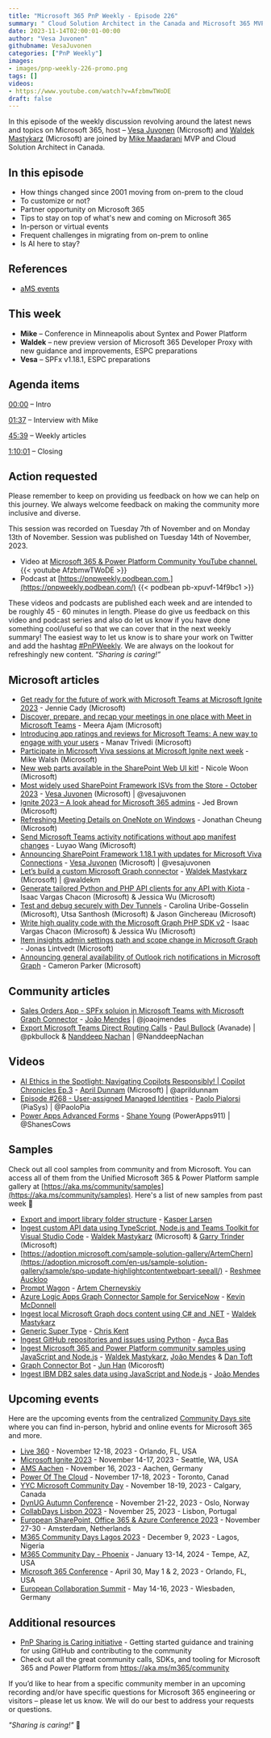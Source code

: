 ```yaml
---
title: "Microsoft 365 PnP Weekly - Episode 226"
summary: " Cloud Solution Architect in the Canada and Microsoft 365 MVP MVP - Mike Maadarani joins Microsoft’s Vesa Juvonen and Waldek Mastykarz in a discussion on the impact of community on the career."
date: 2023-11-14T02:00:01-00:00
author: "Vesa Juvonen"
githubname: VesaJuvonen
categories: ["PnP Weekly"]
images:
- images/pnp-weekly-226-promo.png
tags: []
videos:
- https://www.youtube.com/watch?v=AfzbmwTWoDE
draft: false
---
```


In this episode of the weekly discussion revolving around the latest news and topics on Microsoft 365, host – [Vesa Juvonen](http://twitter.com/vesajuvonen) (Microsoft) and [Waldek Mastykarz](http://twitter.com/waldekm) (Microsoft) are joined by [Mike Maadarani](https://www.linkedin.com/in/mikemaadarani/) MVP and Cloud Solution Architect in Canada.

## In this episode

- How things changed since 2001 moving from on-prem to the cloud
- To customize or not?
- Partner opportunity on Microsoft 365
- Tips to stay on top of what's new and coming on Microsoft 365
- In-person or virtual events
- Frequent challenges in migrating from on-prem to online
- Is AI here to stay?

## References

- [aMS events](https://ams.community/)

## This week

- **Mike** – Conference in Minneapolis about Syntex and Power Platform
- **Waldek** – new preview version of Microsoft 365 Developer Proxy with new guidance and improvements, ESPC preparations
- **Vesa** – SPFx v1.18.1, ESPC preparations

## Agenda items

[00:00](https://www.youtube.com/watch?v=AfzbmwTWoDE&t=0s) – Intro

[01:37](https://www.youtube.com/watch?v=AfzbmwTWoDE&t=97s) – Interview with Mike

[45:39](https://www.youtube.com/watch?v=AfzbmwTWoDE&t=2739s) – Weekly articles

[1:10:01](https://www.youtube.com/watch?v=AfzbmwTWoDE&t=4201s) – Closing

## Action requested

Please remember to keep on providing us feedback on how we can help on this journey. We always welcome feedback on making the community more inclusive and diverse.

This session was recorded on Tuesday 7th of November and on Monday 13th of November. Session was published on Tuesday 14th of November, 2023.

*   Video at [Microsoft 365 & Power Platform Community YouTube channel.](https://aka.ms/m365pnp-videos)
    {{< youtube AfzbmwTWoDE >}}
*   Podcast at [https://pnpweekly.podbean.com.](https://pnpweekly.podbean.com/)
    {{< podbean pb-xpuvf-14f9bc1 >}}

These videos and podcasts are published each week and are intended to be roughly 45 - 60 minutes in length.  Please do give us feedback on this video and podcast series and also do let us know if you have done something cool/useful so that we can cover that in the next weekly summary! The easiest way to let us know is to share your work on Twitter and add the hashtag [#PnPWeekly](https://twitter.com/search?q=%23pnpweekly). We are always on the lookout for refreshingly new content. “_Sharing is caring!”_ 

## Microsoft articles

* [Get ready for the future of work with Microsoft Teams at Microsoft Ignite 2023](https://techcommunity.microsoft.com/t5/microsoft-teams-blog/get-ready-for-the-future-of-work-with-microsoft-teams-at/ba-p/3974743) - Jennie Cady (Microsoft)
* [Discover, prepare, and recap your meetings in one place with Meet in Microsoft Teams](https://techcommunity.microsoft.com/t5/microsoft-teams-blog/discover-prepare-and-recap-your-meetings-in-one-place-with-meet/ba-p/3973351) - Meera Ajam (Microsoft)
* [Introducing app ratings and reviews for Microsoft Teams: A new way to engage with your users](https://techcommunity.microsoft.com/t5/microsoft-teams-blog/introducing-app-ratings-and-reviews-for-microsoft-teams-a-new/ba-p/3975601) - Manav Trivedi (Microsoft)
* [Participate in Microsoft Viva sessions at Microsoft Ignite next week](https://techcommunity.microsoft.com/t5/microsoft-viva-blog/participate-in-microsoft-viva-sessions-at-microsoft-ignite-next/ba-p/3975280) - Mike Walsh (Microsoft)
* [New web parts available in the SharePoint Web UI kit!](https://techcommunity.microsoft.com/t5/microsoft-sharepoint-blog/new-web-parts-available-in-the-sharepoint-web-ui-kit/ba-p/3956251) - Nicole Woon (Microsoft)
* [Most widely used SharePoint Framework ISVs from the Store - October 2023](https://techcommunity.microsoft.com/t5/microsoft-sharepoint-blog/most-widely-used-sharepoint-framework-isvs-from-the-store/ba-p/3738321) - [Vesa Juvonen](https://twitter.com/vesajuvonen) (Microsoft) | @vesajuvonen
* [Ignite 2023 – A look ahead for Microsoft 365 admins](https://techcommunity.microsoft.com/t5/microsoft-365-blog/ignite-2023-a-look-ahead-for-microsoft-365-admins/ba-p/3975714) - Jed Brown (Microsoft)
* [Refreshing Meeting Details on OneNote on Windows](https://techcommunity.microsoft.com/t5/microsoft-365-blog/refreshing-meeting-details-on-onenote-on-windows/ba-p/3975285) - Jonathan Cheung (Microsoft)
* [Send Microsoft Teams activity notifications without app manifest changes](https://devblogs.microsoft.com/microsoft365dev/send-microsoft-teams-activity-notifications-without-app-manifest-changes/) - Luyao Wang (Microsoft)
* [Announcing SharePoint Framework 1.18.1 with updates for Microsoft Viva Connections](https://devblogs.microsoft.com/microsoft365dev/announcing-sharepoint-framework-1-18-1-with-updates-for-microsoft-viva-connections/) - [Vesa Juvonen](https://twitter.com/vesajuvonen) (Microsoft) | @vesajuvonen
* [Let’s build a custom Microsoft Graph connector](https://devblogs.microsoft.com/microsoft365dev/lets-build-a-custom-microsoft-graph-connector/) - [Waldek Mastykarz](https://twitter.com/waldekm) (Microsoft) | @waldekm
* [Generate tailored Python and PHP API clients for any API with Kiota](https://devblogs.microsoft.com/microsoft365dev/generate-tailored-python-and-php-api-clients-for-any-api-with-kiota/) - Isaac Vargas Chacon (Microsoft) & Jessica Wu (Microsoft)
* [Test and debug securely with Dev Tunnels](https://devblogs.microsoft.com/microsoft365dev/test-and-debug-securely-with-dev-tunnels/) - Carolina Uribe-Gosselin (Microsoft), Utsa Santhosh (Microsoft) & Jason Ginchereau (Microsoft)
* [Write high quality code with the Microsoft Graph PHP SDK v2](https://devblogs.microsoft.com/microsoft365dev/write-high-quality-code-with-the-microsoft-graph-php-sdk-v2/) - Isaac Vargas Chacon (Microsoft) & Jessica Wu (Microsoft)
* [Item insights admin settings path and scope change in Microsoft Graph](https://devblogs.microsoft.com/microsoft365dev/item-insights-admin-settings-path-and-scope-change-in-microsoft-graph/) - Jonas Lintvedt (Microsoft)
* [Announcing general availability of Outlook rich notifications in Microsoft Graph](https://devblogs.microsoft.com/microsoft365dev/announcing-general-availability-of-outlook-rich-notifications-in-microsoft-graph/) - Cameron Parker (Microsoft)

## Community articles

* [Sales Orders App - SPFx soluion in Microsoft Teams with Microsoft Graph Connector](https://twitter.com/joaojmendes/status/1721678753309380960) - [João Mendes](https://twitter.com/joaojmendes) | @joaojmendes
* [Export Microsoft Teams Direct Routing Calls]() - [Paul Bullock](https://twitter.com/pkbullock) (Avanade) | @pkbullock & [Nanddeep Nachan](https://twitter.com/NanddeepNachan) | @NanddeepNachan

## Videos

* [AI Ethics in the Spotlight: Navigating Copilots Responsibly! | Copilot Chronicles Ep.3](hhttps://www.youtube.com/watch?v=0n-eeK5tA5o) - [April Dunnam](https://twitter.com/aprildunnam) (Microsoft) | @aprildunnam
* [Episode #268 - User-assigned Managed Identities](https://www.youtube.com/watch?v=ItllxmP7fqI) - [Paolo Pialorsi](https://twitter.com/PaoloPia) (PiaSys) | @PaoloPia
* [Power Apps Advanced Forms](https://www.youtube.com/watch?v=p1tXRy_hyrQ) - [Shane Young](https://twitter.com/ShanesCows) (PowerApps911) | @ShanesCows

## Samples

Check out all cool samples from community and from Microsoft. You can access all of them from the Unified Microsoft 365 & Power Platform sample gallery at [https://aka.ms/community/samples](https://aka.ms/community/samples). Here's a list of new samples from past week 🚀

* [Export and import library folder structure](https://adoption.microsoft.com/en-us/sample-solution-gallery/sample/spo-export-import-folderstructure/) - [Kasper Larsen](https://adoption.microsoft.com/sample-solution-gallery/kasperbolarsen)
* [Ingest custom API data using TypeScript, Node.js and Teams Toolkit for Visual Studio Code](https://adoption.microsoft.com/en-us/sample-solution-gallery/sample/pnp-graph-connector-nodejs-typescript-food-catalog/) - [Waldek Mastykarz](https://adoption.microsoft.com/en-us/sample-solution-gallery/waldekmastykarz/) (Microsoft) & [Garry Trinder](https://adoption.microsoft.com/sample-solution-gallery/garrytrinder) (Microsoft)
* [https://adoption.microsoft.com/sample-solution-gallery/ArtemChern](https://adoption.microsoft.com/en-us/sample-solution-gallery/sample/spo-update-highlightcontentwebpart-seeall/) - [Reshmee Auckloo](https://adoption.microsoft.com/sample-solution-gallery/reshmee011)
* [Prompt Wagon](https://adoption.microsoft.com/en-us/sample-solution-gallery/sample/pnp-powerplatform-samples-prompt-wagon/) - [Artem Chernevskiy](https://adoption.microsoft.com/sample-solution-gallery/ArtemChern)
* [Azure Logic Apps Graph Connector Sample for ServiceNow](https://adoption.microsoft.com/en-us/sample-solution-gallery/sample/pnp-graph-connector-azure-logicapps-servicenow/) - [Kevin McDonnell](https://adoption.microsoft.com/en-us/sample-solution-gallery/sample/pnp-graph-connector-azure-logicapps-servicenow/)
* [Ingest local Microsoft Graph docs content using C# and .NET](https://adoption.microsoft.com/en-us/sample-solution-gallery/sample/pnp-graph-connector-dotnet-csharp-graphdocs/) - [Waldek Mastykarz](https://adoption.microsoft.com/en-us/sample-solution-gallery/waldekmastykarz/)
* [Generic Super Type](https://adoption.microsoft.com/en-us/sample-solution-gallery/sample/pnp-list-formatting-generic-supertype/) - [Chris Kent](https://adoption.microsoft.com/sample-solution-gallery/thechriskent)
* [Ingest GitHub repositories and issues using Python](https://adoption.microsoft.com/en-us/sample-solution-gallery/sample/msgraph-sample-github-graph-connector-python/) - [Ayca Bas](https://adoption.microsoft.com/sample-solution-gallery/aycabas)
* [Ingest Microsoft 365 and Power Platform community samples using JavaScript and Node.js](https://adoption.microsoft.com/en-us/sample-solution-gallery/sample/pnp-graph-connector-nodejs-javascript-solutiongallery/) - [Waldek Mastykarz](https://adoption.microsoft.com/en-us/sample-solution-gallery/waldekmastykarz/), [João Mendes](https://adoption.microsoft.com/sample-solution-gallery/joaojmendes) & [Dan Toft](https://adoption.microsoft.com/sample-solution-gallery/Tanddant)
* [Graph Connector Bot](https://adoption.microsoft.com/en-us/sample-solution-gallery/sample/officedev-teamsfx-samples-bot-graph-connector-bot/) - [Jun Han](https://adoption.microsoft.com/sample-solution-gallery/formulahendry) (Micorosft)
* [Ingest IBM DB2 sales data using JavaScript and Node.js](https://adoption.microsoft.com/en-us/sample-solution-gallery/sample/pnp-graph-connector-nodejs-javascript-IBMDB2/) - [João Mendes](https://adoption.microsoft.com/sample-solution-gallery/joaojmendes)

## Upcoming events

Here are the upcoming events from the centralized [Community Days site](https://communitydays.org/events?when=upcoming) where you can find in-person, hybrid and online events for Microsoft 365 and more.

* [Live 360](https://www.communitydays.org/event/2023-11-12/live-360) - November 12-18, 2023 - Orlando, FL, USA
* [Microsoft Ignite 2023](https://ignite.microsoft.com/en-US/home) - November 14-17, 2023 - Seattle, WA, USA
* [AMS Aachen](https://www.communitydays.org/event/2023-11-28/ams-aachen) - November 16, 2023 - Aachen, Germany
* [Power Of The Cloud](https://www.communitydays.org/event/2023-11-17/power-of-the-cloud) - November 17-18, 2023 - Toronto, Canad
* [YYC Microsoft Community Day](https://www.communitydays.org/event/2023-11-18/yyc-microsoft-community-day) - November 18-19, 2023 - Calgary, Canada
* [DynUG Autumn Conference](https://www.communitydays.org/event/2023-11-21/dynug-autumn-conference) - November 21-22, 2023 - Oslo, Norway
* [CollabDays Lisbon 2023](https://www.collabdays.org/2023-lisbon/) - November 25, 2023 - Lisbon, Portugal
* [European SharePoint, Office 365 & Azure Conference 2023](https://www.sharepointeurope.com/) - November 27-30 - Amsterdam, Netherlands
* [M365 Community Days Lagos 2023](https://www.communitydays.org/event/2023-12-09/m365-community-days-lagos-2023) - December 9, 2023 - Lagos, Nigeria
* [M365 Community Day - Phoenix](https://www.communitydays.org/event/2024-01-13/m365-community-day-phoenix) - January 13-14, 2024 - Tempe, AZ, USA
* [Microsoft 365 Conference](https://m365conf.com/#!/) - April 30, May 1 & 2, 2023 - Orlando, FL, USA
* [European Collaboration Summit](https://collabsummit.eu/) - May 14-16, 2023 - Wiesbaden, Germany

## Additional resources

* [PnP Sharing is Caring initiative](https://aka.ms/sharing-is-caring) - Getting started guidance and training for using GitHub and contributing to the community
* Check out all the great community calls, SDKs, and tooling for Microsoft 365 and Power Platform from <https://aka.ms/m365/community>

If you’d like to hear from a specific community member in an upcoming recording and/or have specific questions for Microsoft 365 engineering or visitors – please let us know. We will do our best to address your requests or questions.

_"Sharing is caring!"_ 🧡

